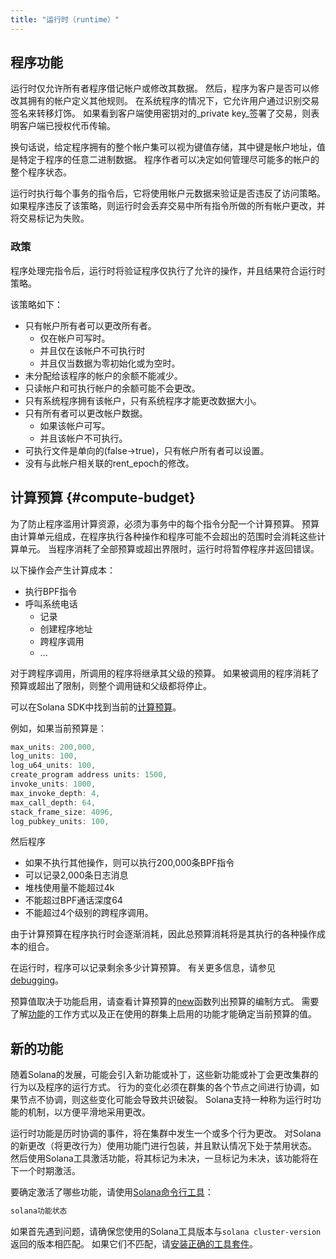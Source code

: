 ```yaml
---
title: "运行时（runtime）"
---
```


## 程序功能

运行时仅允许所有者程序借记帐户或修改其数据。 然后，程序为客户是否可以修改其拥有的帐户定义其他规则。 在系统程序的情况下，它允许用户通过识别交易签名来转移灯饰。 如果看到客户端使用密钥对的_private key_签署了交易，则表明客户端已授权代币传输。

换句话说，给定程序拥有的整个帐户集可以视为键值存储，其中键是帐户地址，值是特定于程序的任意二进制数据。 程序作者可以决定如何管理尽可能多的帐户的整个程序状态。

运行时执行每个事务的指令后，它将使用帐户元数据来验证是否违反了访问策略。 如果程序违反了该策略，则运行时会丢弃交易中所有指令所做的所有帐户更改，并将交易标记为失败。

### 政策

程序处理完指令后，运行时将验证程序仅执行了允许的操作，并且结果符合运行时策略。

该策略如下：
- 只有帐户所有者可以更改所有者。
  - 仅在帐户可写时。
  - 并且仅在该帐户不可执行时
  - 并且仅当数据为零初始化或为空时。
- 未分配给该程序的帐户的余额不能减少。
- 只读帐户和可执行帐户的余额可能不会更改。
- 只有系统程序拥有该帐户，只有系统程序才能更改数据大小。
- 只有所有者可以更改帐户数据。
  - 如果该帐户可写。
  - 并且该帐户不可执行。
- 可执行文件是单向的(false->true)，只有帐户所有者可以设置。
- 没有与此帐户相关联的rent_epoch的修改。

## 计算预算 {#compute-budget}

为了防止程序滥用计算资源，必须为事务中的每个指令分配一个计算预算。  预算由计算单元组成，在程序执行各种操作和程序可能不会超出的范围时会消耗这些计算单元。  当程序消耗了全部预算或超出界限时，运行时将暂停程序并返回错误。

以下操作会产生计算成本：
- 执行BPF指令
- 呼叫系统电话
  - 记录
  - 创建程序地址
  - 跨程序调用
  - ...

对于跨程序调用，所调用的程序将继承其父级的预算。  如果被调用的程序消耗了预算或超出了限制，则整个调用链和父级都将停止。

可以在Solana SDK中找到当前的[计算预算](https://github.com/solana-labs/solana/blob/d3a3a7548c857f26ec2cb10e270da72d373020ec/sdk/src/process_instruction.rs#L65)。

例如，如果当前预算是：

```rust
max_units: 200,000,
log_units: 100,
log_u64_units: 100,
create_program address units: 1500,
invoke_units: 1000,
max_invoke_depth: 4,
max_call_depth: 64,
stack_frame_size: 4096,
log_pubkey_units: 100,
```

然后程序
- 如果不执行其他操作，则可以执行200,000条BPF指令
- 可以记录2,000条日志消息
- 堆栈使用量不能超过4k
- 不能超过BPF通话深度64
- 不能超过4个级别的跨程序调用。

由于计算预算在程序执行时会逐渐消耗，因此总预算消耗将是其执行的各种操作成本的组合。

在运行时，程序可以记录剩余多少计算预算。  有关更多信息，请参见[debugging](developing/on-chain-programs/debugging.md#monitoring-compute-budget-consumption)。

预算值取决于功能启用，请查看计算预算的[new](https://github.com/solana-labs/solana/blob/d3a3a7548c857f26ec2cb10e270da72d373020ec/sdk/src/process_instruction.rs#L97)函数列出预算的编制方式。  需要了解[功能](runtime.md#features)的工作方式以及正在使用的群集上启用的功能才能确定当前预算的值。

## 新的功能

随着Solana的发展，可能会引入新功能或补丁，这些新功能或补丁会更改集群的行为以及程序的运行方式。  行为的变化必须在群集的各个节点之间进行协调，如果节点不协调，则这些变化可能会导致共识破裂。  Solana支持一种称为运行时功能的机制，以方便平滑地采用更改。

运行时功能是历时协调的事件，将在集群中发生一个或多个行为更改。  对Solana的新更改（将更改行为）使用功能门进行包装，并且默认情况下处于禁用状态。  然后使用Solana工具激活功能，将其标记为未决，一旦标记为未决，该功能将在下一个时期激活。

要确定激活了哪些功能，请使用[Solana命令行工具](cli/install-solana-cli-tools.md)：

```bash
solana功能状态
```

如果首先遇到问题，请确保您使用的Solana工具版本与`solana cluster-version`返回的版本相匹配。  如果它们不匹配，请[安装正确的工具套件](cli/install-solana-cli-tools.md)。
